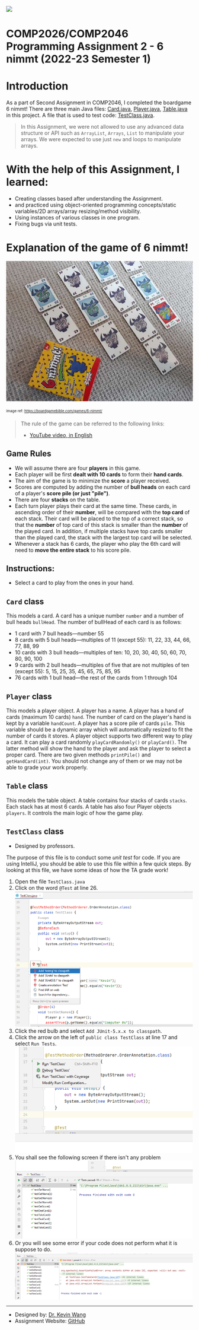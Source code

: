 ![](hkbu.png)
# COMP2026/COMP2046 Programming Assignment 2 - 6 nimmt (2022-23 Semester 1)

# Introduction

As a part of Second Assignment in COMP2046, I completed the boardgame 6 nimmt! There are three main Java files: [Card.java](Card.java), [Player.java](Player.java), [Table.java](Table.java) in this project. A file that is used to test code: [TestClass.java](TestClass.java).
> In this Assignment, we were  not allowed to use any advanced data structure or API such as `ArrayList`, `Arrays`, `List` to manipulate your arrays. We were expected to use just `new` and loops to manipulate arrays. 

# With the help of this Assignment, I learned:

- Creating classes based after understanding the Assignment.
- and practiced using object-oriented programming concepts/static variables/2D arrays/array resizing/method visibility. 
- Using instances of various classes in one program.
- Fixing bugs via unit tests.

# Explanation of the game of 6 nimmt!

![](6nimmt.jpg)

<sub><sup>image ref: https://boardgamebible.com/games/6-nimmt/</sup></sub>

> The rule of the game can be referred to the following links:
> * [YouTube video, in English](https://www.youtube.com/watch?v=ooNfiy6Nfpg)

## Game Rules

* We will assume there are four **players** in this game.
* Each player will be first **dealt with 10 cards** to form their **hand cards**.
* The aim of the game is to minimize the **score** a player received.
* Scores are computed by adding the number of **bull heads** on each card of a player's **score pile (or just "pile")**.
* There are four **stacks** on the table. 
* Each turn player plays their card at the same time. These cards, in ascending order of their **number**, will be compared with the **top card** of each stack. Their card will be placed to the top of a correct stack, so that the **number** of top card of this stack is smaller than the **number** of the played card. In addition, if multiple stacks have top cards smaller than the played card, the stack with the largest top card will be selected.
* Whenever a stack has 6 cards, the player who play the 6th card will need to **move the entire stack** to his score pile.

## Instructions:

- Select a card to play from the ones in your hand.

## `Card` class

This models a card. A card has a unique number `number` and a number of bull heads `bullHead`. The number of bullHead of each card is as follows:
* 1 card with 7 bull heads—number 55
* 8 cards with 5 bull heads—multiples of 11 (except 55): 11, 22, 33, 44, 66, 77, 88, 99
* 10 cards with 3 bull heads—multiples of ten: 10, 20, 30, 40, 50, 60, 70, 80, 90, 100
* 9 cards with 2 bull heads—multiples of five that are not multiples of ten (except 55): 5, 15, 25, 35, 45, 65, 75, 85, 95
* 76 cards with 1 bull head—the rest of the cards from 1 through 104

## `Player` class

This models a player object. A player has a name. A player has a hand of cards (maximum 10 cards) `hand`. The number of card on the player's hand is kept by a variable `handCount`. A player has a score pile of cards `pile`. This variable should be a dynamic array which will automatically resized to fit the number of cards it stores. A player object supports two different way to play a card. It can play a card randomly `playCardRandomly()` or `playCard()`. The latter method will show the hand to the player and ask the player to select a proper card. There are two given methods `printPile()` and `getHandCard(int)`. You should not change any of them or we may not be able to grade your work properly.

## `Table` class

This models the table object. A table contains four stacks of cards `stacks`. Each stack has at most 6 cards. A table has also four Player objects `players`. It controls the main logic of how the game play.


## `TestClass` class

* Designed by professors.

The purpose of this file is to conduct some *unit test* for code. If you are using IntelliJ, you should be able to use this file within a few quick steps. By looking at this file, we have some ideas of how the TA grade work!

1. Open the file `TestClass.java`
2. Click on the word `@Test` at line 26.
 ![](add-JUnit.png)  
4. Click the red bulb and select `Add JUnit-5.x.x to classpath`.
5. Click the arrow on the left of `public class TestClass` at line 17 and select `Run Tests`.
![](runTest.png)  
6. You shall see the following screen if there isn't any problem
![](ok.png)  
7. Or you will see some error if your code does not perform what it is suppose to do.
![](notok.png)  

--------
* Designed by: [Dr. Kevin Wang](mailto:kevinw@comp.hkbu.edu.hk)
* Assignment Website: [GitHub](https://github.com/khwang0/COMP2026-2223PA1)